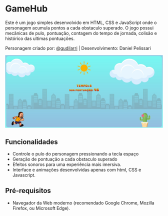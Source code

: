 # GameHub
Este é um jogo simples desenvolvido em HTML, CSS e JavaScript onde o personagem acumula pontos a cada obstaculo superado. O jogo possui mecânicas de pulo, pontuação, contagem do tempo de jornada, colisão e histórico das ultimas pontuações.

Personagem criado por: [@gudilarri](https://www.instagram.com/gudilarri/ "@gudilarri") | 
Desenvolvimento: Daniel Pelissari

![](https://raw.githubusercontent.com/dpelissari/GameHub/28e82e725527347c827d69a157793a3861eb6784/assets/img/gamehub.jpg)

## Funcionalidades
- Controle o pulo do personagem pressionando a tecla espaço
- Geração de pontuação a cada obstaculo superado
- Efeitos sonoros para uma experiência mais imersiva.
- Interface e animações desenvolvidas apenas com html, CSS e Javascript.

## Pré-requisitos
- Navegador da Web moderno (recomendado Google Chrome, Mozilla Firefox, ou Microsoft Edge).
